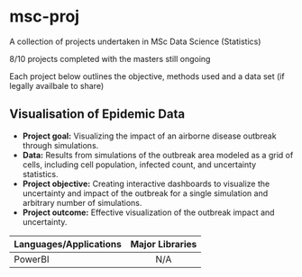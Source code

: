 # msc-proj
A collection of projects undertaken in MSc Data Science (Statistics)

8/10 projects completed with the masters still ongoing

Each project below outlines the objective, methods used and a data set (if legally availbale to share)



## Visualisation of Epidemic Data

* __Project goal:__ Visualizing the impact of an airborne disease outbreak through simulations.
* __Data:__ Results from simulations of the outbreak area modeled as a grid of cells, including cell population, infected count, and uncertainty statistics.
* __Project objective:__ Creating interactive dashboards to visualize the uncertainty and impact of the outbreak for a single simulation and arbitrary number of simulations.
* __Project outcome:__ Effective visualization of the outbreak impact and uncertainty.


<center>

| Languages/Applications   |      Major Libraries      |  
|----------|:-------------:|
| PowerBI |  N/A |

</center>

